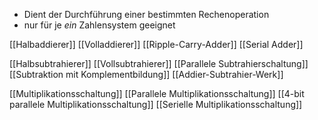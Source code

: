 - Dient der Durchführung einer bestimmten Rechenoperation
- nur für je _ein_ Zahlensystem geeignet

[[Halbaddierer]]
[[Volladdierer]]
[[Ripple-Carry-Adder]]
[[Serial Adder]]


[[Halbsubtrahierer]]
[[Vollsubtrahierer]]
[[Parallele Subtrahierschaltung]]
[[Subtraktion mit Komplementbildung]]
[[Addier-Subtrahier-Werk]]


[[Multiplikationsschaltung]]
[[Parallele Multiplikationsschaltung]]
[[4-bit parallele Multiplikationsschaltung]]
[[Serielle Multiplikationsschaltung]]
